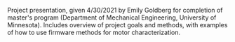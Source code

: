 Project presentation, given 4/30/2021 by Emily Goldberg for completion of master's program (Department of Mechanical Engineering, University of Minnesota). Includes overview of project goals and methods, with examples of how to use firmware methods for motor characterization.

